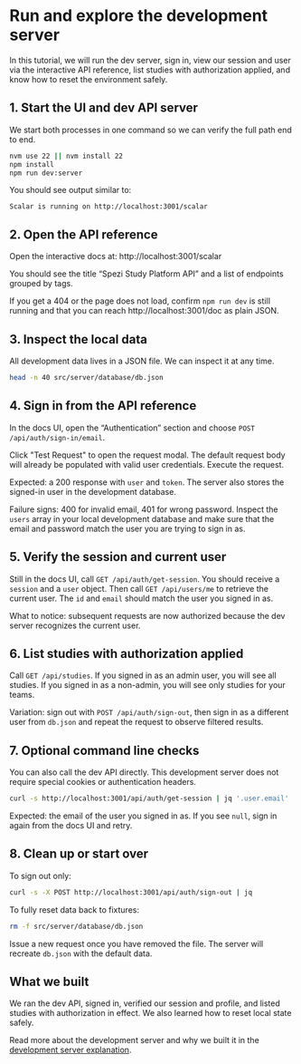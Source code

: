 <!--

This source file is part of the Stanford Biodesign Digital Health Spezi Web Study Platform open-source project

SPDX-FileCopyrightText: 2025 Stanford University and the project authors (see CONTRIBUTORS.md)

SPDX-License-Identifier: MIT

-->

# Run and explore the development server

In this tutorial, we will run the dev server, sign in, view our session and user via the interactive API reference, list studies with authorization applied, and know how to reset the environment safely.

## 1. Start the UI and dev API server

We start both processes in one command so we can verify the full path end to end.

```bash
nvm use 22 || nvm install 22
npm install
npm run dev:server
```

You should see output similar to:

```
Scalar is running on http://localhost:3001/scalar
```

## 2. Open the API reference

Open the interactive docs at: http://localhost:3001/scalar

You should see the title “Spezi Study Platform API” and a list of endpoints grouped by tags.

If you get a 404 or the page does not load, confirm `npm run dev` is still running and that you can reach http://localhost:3001/doc as plain JSON.

## 3. Inspect the local data

All development data lives in a JSON file. We can inspect it at any time.

```bash
head -n 40 src/server/database/db.json
```

## 4. Sign in from the API reference

In the docs UI, open the “Authentication” section and choose `POST /api/auth/sign-in/email`.

Click "Test Request" to open the request modal. The default request body will already be populated with valid user credentials. Execute the request.

Expected: a 200 response with `user` and `token`. The server also stores the signed-in user in the development database.

Failure signs: 400 for invalid email, 401 for wrong password. Inspect the `users` array in your local development database and make sure that the email and password match the user you are trying to sign in as.

## 5. Verify the session and current user

Still in the docs UI, call `GET /api/auth/get-session`. You should receive a `session` and a `user` object. Then call `GET /api/users/me` to retrieve the current user. The `id` and `email` should match the user you signed in as.

What to notice: subsequent requests are now authorized because the dev server recognizes the current user.

## 6. List studies with authorization applied

Call `GET /api/studies`. If you signed in as an admin user, you will see all studies. If you signed in as a non-admin, you will see only studies for your teams.

Variation: sign out with `POST /api/auth/sign-out`, then sign in as a different user from `db.json` and repeat the request to observe filtered results.

## 7. Optional command line checks

You can also call the dev API directly. This development server does not require special cookies or authentication headers.

```bash
curl -s http://localhost:3001/api/auth/get-session | jq '.user.email'
```

Expected: the email of the user you signed in as. If you see `null`, sign in again from the docs UI and retry.

## 8. Clean up or start over

To sign out only:

```bash
curl -s -X POST http://localhost:3001/api/auth/sign-out | jq
```

To fully reset data back to fixtures:

```bash
rm -f src/server/database/db.json
```

Issue a new request once you have removed the file. The server will recreate `db.json` with the default data.

## What we built

We ran the dev API, signed in, verified our session and profile, and listed studies with authorization in effect. We also learned how to reset local state safely.

Read more about the development server and why we built it in the [development server explanation](../explanations/development-server.md).
